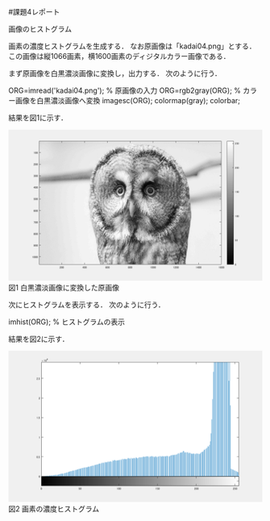 #課題4レポート

画像のヒストグラム

画素の濃度ヒストグラムを生成する．
なお原画像は「kadai04.png」とする．この画像は縦1066画素，横1600画素のディジタルカラー画像である．

まず原画像を白黒濃淡画像に変換し，出力する．
次のように行う．

ORG=imread('kadai04.png'); % 原画像の入力
ORG=rgb2gray(ORG); % カラー画像を白黒濃淡画像へ変換
imagesc(ORG); colormap(gray); colorbar;

結果を図1に示す．

![原画像](https://github.com/ogata3/lecture_image_processing/blob/master/kadai04/kadai4_1.png?raw=true)  
図1 白黒濃淡画像に変換した原画像

次にヒストグラムを表示する．
次のように行う．

imhist(ORG); % ヒストグラムの表示

結果を図2に示す．

![濃度ヒストグラム](https://github.com/ogata3/lecture_image_processing/blob/master/kadai04/kadai4_2.png?raw=true)  
図2 画素の濃度ヒストグラム

